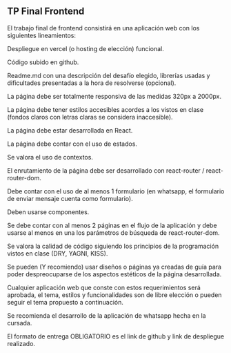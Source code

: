 ## TP Final Frontend


El trabajo final de frontend consistirá en una aplicación web con los siguientes lineamientos:


Despliegue en vercel (o hosting de elección) funcional.

Código subido en github.

Readme.md con una descripción del desafío elegido, librerías usadas y dificultades presentadas a la hora de resolverse (opcional).

La página debe ser totalmente responsiva de las medidas 320px a 2000px.

La página debe tener estilos accesibles acordes a los vistos en clase (fondos claros con letras claras se considera inaccesible).

La página debe estar desarrollada en React.

La página debe contar con el uso de estados.

Se valora el uso de contextos.

El enrutamiento de la página debe ser desarrollado con react-router / react-router-dom.

Debe contar con el uso de al menos 1 formulario (en whatsapp, el formulario de enviar mensaje cuenta como formulario).

Deben usarse componentes.

Se debe contar con al menos 2 páginas en el flujo de la aplicación y debe usarse al menos en una los parámetros de búsqueda de react-router-dom.

Se valora la calidad de código siguiendo los principios de la programación vistos en clase (DRY, YAGNI, KISS).

Se pueden (Y recomiendo) usar diseños o páginas ya creadas de guía para poder despreocuparse de los aspectos estéticos de la página desarrollada.



Cualquier aplicación web que conste con estos requerimientos será aprobada, el tema, estilos y funcionalidades son de libre elección o pueden seguir el tema propuesto a continuación.



Se recomienda el desarrollo de la aplicación de whatsapp hecha en la cursada.



El formato de entrega OBLIGATORIO es el link de github y link de despliegue realizado.